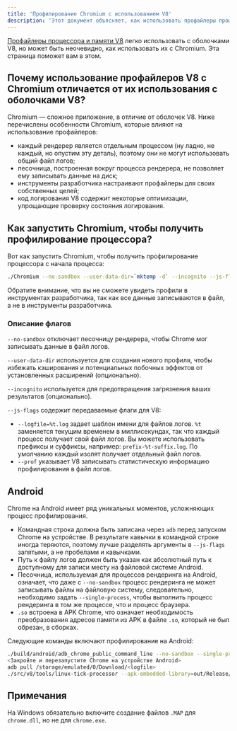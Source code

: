 ```yaml
---
title: 'Профилирование Chromium с использованием V8'
description: 'Этот документ объясняет, как использовать профайлеры процессора и памяти V8 с Chromium.'
---
```

[Профайлеры процессора и памяти V8](/docs/profile) легко использовать с оболочками V8, но может быть неочевидно, как использовать их с Chromium. Эта страница поможет вам в этом.

## Почему использование профайлеров V8 с Chromium отличается от их использования с оболочками V8?

Chromium — сложное приложение, в отличие от оболочек V8. Ниже перечислены особенности Chromium, которые влияют на использование профайлеров:

- каждый рендерер является отдельным процессом (ну ладно, не каждый, но опустим эту деталь), поэтому они не могут использовать общий файл логов;
- песочница, построенная вокруг процесса рендерера, не позволяет ему записывать данные на диск;
- инструменты разработчика настраивают профайлеры для своих собственных целей;
- код логирования V8 содержит некоторые оптимизации, упрощающие проверку состояния логирования.

## Как запустить Chromium, чтобы получить профилирование процессора?

Вот как запустить Chromium, чтобы получить профилирование процессора с начала процесса:

```bash
./Chromium --no-sandbox --user-data-dir=`mktemp -d` --incognito --js-flags='--prof'
```

Обратите внимание, что вы не сможете увидеть профили в инструментах разработчика, так как все данные записываются в файл, а не в инструменты разработчика.

### Описание флагов

`--no-sandbox` отключает песочницу рендерера, чтобы Chrome мог записывать данные в файл логов.

`--user-data-dir` используется для создания нового профиля, чтобы избежать кэширования и потенциальных побочных эффектов от установленных расширений (опционально).

`--incognito` используется для предотвращения загрязнения ваших результатов (опционально).

`--js-flags` содержит передаваемые флаги для V8:

- `--logfile=%t.log` задает шаблон имени для файлов логов. `%t` заменяется текущим временем в миллисекундах, так что каждый процесс получает свой файл логов. Вы можете использовать префиксы и суффиксы, например: `prefix-%t-suffix.log`. По умолчанию каждый изолят получает отдельный файл логов.
- `--prof` указывает V8 записывать статистическую информацию профилирования в файл логов.

## Android

Chrome на Android имеет ряд уникальных моментов, усложняющих процесс профилирования.

- Командная строка должна быть записана через `adb` перед запуском Chrome на устройстве. В результате кавычки в командной строке иногда теряются, поэтому лучше разделять аргументы в `--js-flags` запятыми, а не пробелами и кавычками.
- Путь к файлу логов должен быть указан как абсолютный путь к доступному для записи месту на файловой системе Android.
- Песочница, используемая для процессов рендеринга на Android, означает, что даже с `--no-sandbox` процесс рендеринга не может записывать файлы на файловую систему, следовательно, необходимо задать `--single-process`, чтобы выполнить процесс рендеринга в том же процессе, что и процесс браузера.
- `.so` встроена в APK Chrome, что означает необходимость преобразования адресов памяти из APK в файле `.so`, который не был обрезан, в сборках.

Следующие команды включают профилирование на Android:

```bash
./build/android/adb_chrome_public_command_line --no-sandbox --single-process --js-flags='--logfile=/storage/emulated/0/Download/%t.log,--prof'
<Закройте и перезапустите Chrome на устройстве Android>
adb pull /storage/emulated/0/Download/<logfile>
./src/v8/tools/linux-tick-processor --apk-embedded-library=out/Release/lib.unstripped/libchrome.so --preprocess <logfile>
```

## Примечания

На Windows обязательно включите создание файлов `.MAP` для `chrome.dll`, но не для `chrome.exe`.
